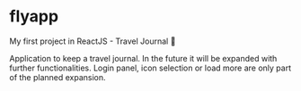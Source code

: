 # flyapp
My first project in ReactJS - Travel Journal 🌴

Application to keep a travel journal. In the future it will be expanded with further functionalities. Login panel, icon selection or load more are only part of the planned expansion.
